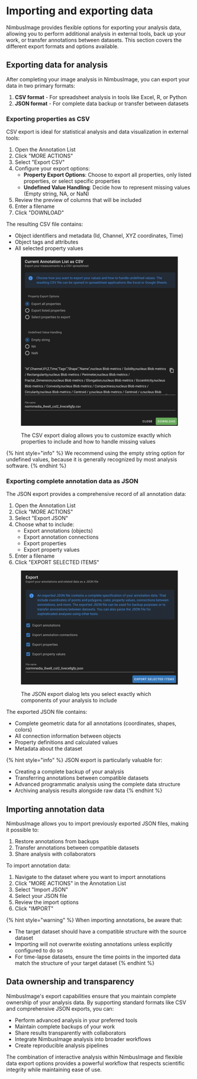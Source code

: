 # Importing and exporting data

NimbusImage provides flexible options for exporting your analysis data, allowing you to perform additional analysis in external tools, back up your work, or transfer annotations between datasets. This section covers the different export formats and options available.

## Exporting data for analysis

After completing your image analysis in NimbusImage, you can export your data in two primary formats:

1. **CSV format** - For spreadsheet analysis in tools like Excel, R, or Python
2. **JSON format** - For complete data backup or transfer between datasets

### Exporting properties as CSV

CSV export is ideal for statistical analysis and data visualization in external tools:

1. Open the Annotation List
2. Click "MORE ACTIONS" 
3. Select "Export CSV"
4. Configure your export options:
   - **Property Export Options**: Choose to export all properties, only listed properties, or select specific properties
   - **Undefined Value Handling**: Decide how to represent missing values (Empty string, NA, or NaN)
5. Review the preview of columns that will be included
6. Enter a filename
7. Click "DOWNLOAD"

The resulting CSV file contains:
- Object identifiers and metadata (Id, Channel, XYZ coordinates, Time)
- Object tags and attributes
- All selected property values

<figure><img src="../../.gitbook/assets/image (1).png" alt="" width="563"><figcaption><p>The CSV export dialog allows you to customize exactly which properties to include and how to handle missing values</p></figcaption></figure>

{% hint style="info" %}
We recommend using the empty string option for undefined values, because it is generally recognized by most analysis software.
{% endhint %}

### Exporting complete annotation data as JSON

The JSON export provides a comprehensive record of all annotation data:

1. Open the Annotation List
2. Click "MORE ACTIONS"
3. Select "Export JSON"
4. Choose what to include:
   - Export annotations (objects)
   - Export annotation connections
   - Export properties
   - Export property values
5. Enter a filename
6. Click "EXPORT SELECTED ITEMS"

<figure><img src="../../.gitbook/assets/image.png" alt="" width="563"><figcaption><p>The JSON export dialog lets you select exactly which components of your analysis to include</p></figcaption></figure>

The exported JSON file contains:
- Complete geometric data for all annotations (coordinates, shapes, colors)
- All connection information between objects
- Property definitions and calculated values
- Metadata about the dataset

{% hint style="info" %}
JSON export is particularly valuable for:
- Creating a complete backup of your analysis
- Transferring annotations between compatible datasets
- Advanced programmatic analysis using the complete data structure
- Archiving analysis results alongside raw data
{% endhint %}

## Importing annotation data

NimbusImage allows you to import previously exported JSON files, making it possible to:

1. Restore annotations from backups
2. Transfer annotations between compatible datasets
3. Share analysis with collaborators

To import annotation data:

1. Navigate to the dataset where you want to import annotations
2. Click "MORE ACTIONS" in the Annotation List
3. Select "Import JSON"
4. Select your JSON file
5. Review the import options
6. Click "IMPORT"

{% hint style="warning" %}
When importing annotations, be aware that:
- The target dataset should have a compatible structure with the source dataset
- Importing will not overwrite existing annotations unless explicitly configured to do so
- For time-lapse datasets, ensure the time points in the imported data match the structure of your target dataset
{% endhint %}

## Data ownership and transparency

NimbusImage's export capabilities ensure that you maintain complete ownership of your analysis data. By supporting standard formats like CSV and comprehensive JSON exports, you can:

- Perform advanced analysis in your preferred tools
- Maintain complete backups of your work
- Share results transparently with collaborators
- Integrate NimbusImage analysis into broader workflows
- Create reproducible analysis pipelines

The combination of interactive analysis within NimbusImage and flexible data export options provides a powerful workflow that respects scientific integrity while maintaining ease of use.